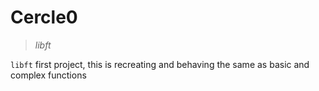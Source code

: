 # Cercle0
> *libft*

`libft` first project, this is recreating and behaving the same as basic and complex functions
